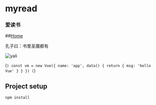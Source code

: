 # myread

### 爱读书
##[Home](https://loov66.github.io/dist "首页")
>
孔子曰：书里圣魔都有
>
![yali](https://loov66.github.io/dist/img/icons/logo.png "鸭梨")

(```)
const vm = new Vue({
    name: 'app',
    data() {
        return {
            msg: 'hello Vue'
        }
    }
})
(```)
## Project setup
```
npm install
```


